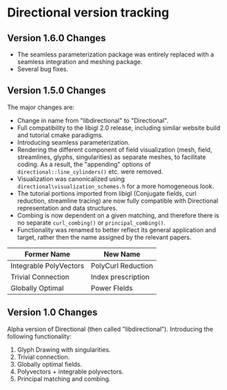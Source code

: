 # Directional version tracking

## Version 1.6.0 Changes

- The seamless parameterization package was entirely replaced with a seamless integration and meshing package.
- Several bug fixes.

## Version 1.5.0 Changes

The major changes are:

- Change in name from "libdirectional" to "Directional".
- Full compatibility to the libigl 2.0 release, including similar website build and tutorial cmake paradigms.
- Introducing seamless parameterization.
- Rendering the different component of field visualization (mesh, field, streamlines, glyphs, singularities) as separate meshes, to facilitate coding. As a result, the "appending" options of ``directional::line_cylinders()`` etc. were removed.
- Visualization was canonicalized using ```directional\visualization_schemes.h``` for a more homogeneous look.
- The tutorial portions imported from libigl (Conjugate fields, curl reduction, streamline tracing) are now fully compatible with Directional representation and data structures.
- Combing is now dependent on a given matching, and therefore there is no separate ```curl_combing()``` or  ```principal_combing()```.
- Functionality was renamed to better reflect its general application and target, rather then the name assigned by the relevant papers.

Former Name | New Name
--------|----------------------------------------------------------------------
Integrable PolyVectors   | PolyCurl Reduction
Trivial Connection | Index prescription
Globally Optimal | Power FIelds


## Version 1.0 Changes
Alpha version of Directional (then called "libdirectional"). Introducing the following functionality:

1. Glyph Drawing with singularities.
2. Trivial connection.
3. Globally optimal fields.
4. Polyvectors + integrable polyvectors.
5. Principal matching and combing.


